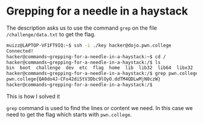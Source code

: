 # Grepping for a needle in a haystack

The description asks us to use the command `grep` on the file `/challenge/data.txt` to get the flag.

```bash
muizz@LAPTOP-VF1FT9IQ:~$ ssh -i ./key hacker@dojo.pwn.college
Connected!
hacker@commands~grepping-for-a-needle-in-a-haystack:~$ cd /
hacker@commands~grepping-for-a-needle-in-a-haystack:/$ ls
bin  boot  challenge  dev  etc  flag  home  lib  lib32  lib64  libx32  media  mnt  nix  opt  proc  root  run  sbin  srv  sys  tmp  usr  var
hacker@commands~grepping-for-a-needle-in-a-haystack:/$ grep pwn.college /challenge/data.txt
pwn.college{QA0do4J-CFo42di5tV3Dbc9lOyO.ddTM4QDLwMjN0czW}
hacker@commands~grepping-for-a-needle-in-a-haystack:/$
```

This is how I solved it

`grep` command is used to find the lines or content we need.
In this case we need to get the flag which starts with `pwn.college`.
